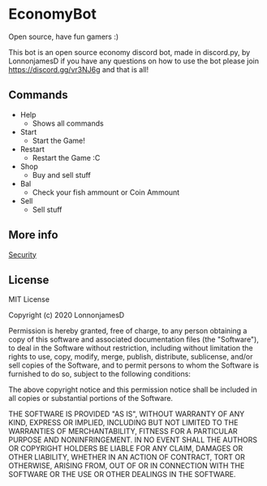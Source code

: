 # EconomyBot

Open source, have fun gamers :)

This bot is an open source economy discord bot, made in discord.py, by LonnonjamesD
if you have any questions on how to use the bot please join https://discord.gg/vr3NJ6g
and that is all!

## Commands
- Help
    - Shows all commands
- Start
    - Start the Game!
- Restart
    - Restart the Game :C
- Shop
    - Buy and sell stuff
- Bal
    - Check your fish ammount or Coin Ammount
- Sell
    - Sell stuff


## More info
[Security](https://github.com/LonnonjamesD/EconomyBot/blob/master/SECURITY.md)


## License

MIT License

Copyright (c) 2020 LonnonjamesD

Permission is hereby granted, free of charge, to any person obtaining a copy
of this software and associated documentation files (the "Software"), to deal
in the Software without restriction, including without limitation the rights
to use, copy, modify, merge, publish, distribute, sublicense, and/or sell
copies of the Software, and to permit persons to whom the Software is
furnished to do so, subject to the following conditions:

The above copyright notice and this permission notice shall be included in all
copies or substantial portions of the Software.

THE SOFTWARE IS PROVIDED "AS IS", WITHOUT WARRANTY OF ANY KIND, EXPRESS OR
IMPLIED, INCLUDING BUT NOT LIMITED TO THE WARRANTIES OF MERCHANTABILITY,
FITNESS FOR A PARTICULAR PURPOSE AND NONINFRINGEMENT. IN NO EVENT SHALL THE
AUTHORS OR COPYRIGHT HOLDERS BE LIABLE FOR ANY CLAIM, DAMAGES OR OTHER
LIABILITY, WHETHER IN AN ACTION OF CONTRACT, TORT OR OTHERWISE, ARISING FROM,
OUT OF OR IN CONNECTION WITH THE SOFTWARE OR THE USE OR OTHER DEALINGS IN THE
SOFTWARE.
